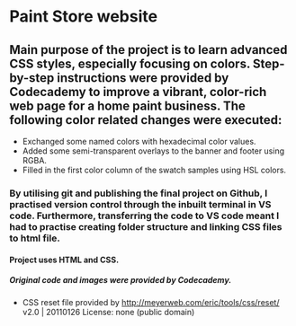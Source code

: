# Paint Store website
## Main purpose of the project is to learn advanced CSS styles, especially focusing on colors. Step-by-step instructions were provided by Codecademy to improve a vibrant, color-rich web page for a home paint business. The following color related changes were executed:
+ Exchanged some named colors with hexadecimal color values.
+ Added some semi-transparent overlays to the banner and footer using RGBA.
+ Filled in the first color column of the swatch samples using HSL colors.
### By utilising git and publishing the final project on Github, I practised version control through the inbuilt terminal in VS code. Furthermore, transferring the code to VS code meant I had to practise creating folder structure and linking CSS files to html file.
#### Project uses HTML and CSS.
##### Original code and images were provided by Codecademy.
+ CSS reset file provided by http://meyerweb.com/eric/tools/css/reset/ 
   v2.0 | 20110126
   License: none (public domain)

